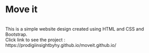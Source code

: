 # Move it 
<br>
This is a simple website design created using HTML and CSS and Bootstrap.
<br>
Click link to see the project : https://prodigiinsightbyhy.github.io/moveit.github.io/

